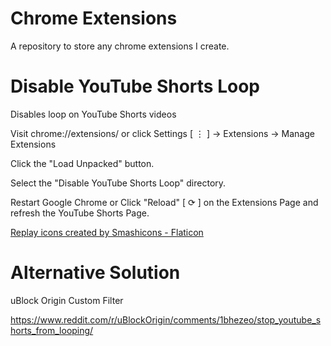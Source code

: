 # Chrome Extensions
A repository to store any chrome extensions I create.

# Disable YouTube Shorts Loop
Disables loop on YouTube Shorts videos

Visit chrome://extensions/ or click Settings [ ⋮ ] -> Extensions -> Manage Extensions

Click the "Load Unpacked" button.

Select the "Disable YouTube Shorts Loop" directory.

Restart Google Chrome or Click "Reload" [ ⟳ ] on the Extensions Page and refresh the YouTube Shorts Page.

<a href="https://www.flaticon.com/free-icons/replay" title="replay icons">Replay icons created by Smashicons - Flaticon</a>

# Alternative Solution
uBlock Origin Custom Filter

https://www.reddit.com/r/uBlockOrigin/comments/1bhezeo/stop_youtube_shorts_from_looping/